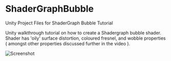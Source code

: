 # ShaderGraphBubble
 Unity Project Files for ShaderGraph Bubble Tutorial

Unity walkthrough tutorial on how to create a Shadergraph bubble shader. Shader has 'oily' surface distortion, coloured fresnel, and wobble properties ( amongst other properties discussed further in the video ).

![Screenshot](https://github.com/PlayDevelopStudio/ShaderGraphBubble/blob/master/UnityShadergraphBubbleScreenshot.png)
